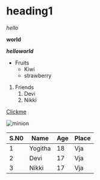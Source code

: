 # heading1
*hello*

**world**

***helloworld***
* Fruits
  * Kiwi
  * strawberry
1. Friends
    1. Devi
    2. Nikki
  
[Clickme](https://www.instagram.com/)

![minion](https://www.hollywoodreporter.com/wp-content/uploads/2013/07/despicable_me_2_6.jpg?w=681&h=383&crop=1)

S.N0|Name|Age|Place
----|----|---|-----
1|Yogitha|18|Vja
2|Devi|17|Vja
3|Nikki|17|Vja
